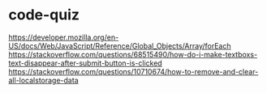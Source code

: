 # code-quiz
https://developer.mozilla.org/en-US/docs/Web/JavaScript/Reference/Global_Objects/Array/forEach
https://stackoverflow.com/questions/68515490/how-do-i-make-textboxs-text-disappear-after-submit-button-is-clicked
https://stackoverflow.com/questions/10710674/how-to-remove-and-clear-all-localstorage-data
